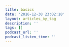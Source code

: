 ```yaml
---
title: basics
date: '2016-12-30 23:02:10'
layout: articles_by_tag
description: ''
tags: []
podcast_url: ''
podcast_listen_time: ''
---
```

